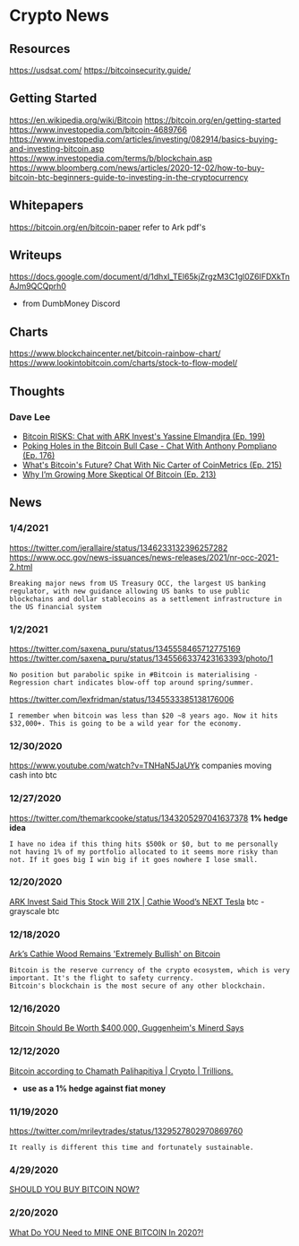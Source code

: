 # Crypto News


## Resources
https://usdsat.com/
https://bitcoinsecurity.guide/

## Getting Started
https://en.wikipedia.org/wiki/Bitcoin
https://bitcoin.org/en/getting-started
https://www.investopedia.com/bitcoin-4689766
https://www.investopedia.com/articles/investing/082914/basics-buying-and-investing-bitcoin.asp
https://www.investopedia.com/terms/b/blockchain.asp
https://www.bloomberg.com/news/articles/2020-12-02/how-to-buy-bitcoin-btc-beginners-guide-to-investing-in-the-cryptocurrency

## Whitepapers
https://bitcoin.org/en/bitcoin-paper
refer to Ark pdf's

## Writeups
https://docs.google.com/document/d/1dhxI_TEl65kjZrgzM3C1gl0Z6IFDXkTnAJm9QCQprh0
- from DumbMoney Discord

## Charts
https://www.blockchaincenter.net/bitcoin-rainbow-chart/
https://www.lookintobitcoin.com/charts/stock-to-flow-model/

## Thoughts
### Dave Lee
- [Bitcoin RISKS: Chat with ARK Invest's Yassine Elmandjra (Ep. 199)](https://www.youtube.com/watch?v=DLMJGs4yARw)
- [Poking Holes in the Bitcoin Bull Case - Chat With Anthony Pompliano (Ep. 176)](https://www.youtube.com/watch?v=SA_80nusQns)
- [What's Bitcoin's Future? Chat With Nic Carter of CoinMetrics (Ep. 215)](https://www.youtube.com/watch?v=r1EUdNQm2NI)
- [Why I’m Growing More Skeptical Of Bitcoin (Ep. 213)](https://www.youtube.com/watch?v=SHxxo0C8bUU)




## News


### 1/4/2021
https://twitter.com/jerallaire/status/1346233132396257282
https://www.occ.gov/news-issuances/news-releases/2021/nr-occ-2021-2.html
```
Breaking major news from US Treasury OCC, the largest US banking regulator, with new guidance allowing US banks to use public blockchains and dollar stablecoins as a settlement infrastructure in the US financial system
```


### 1/2/2021
https://twitter.com/saxena_puru/status/1345558465712775169
https://twitter.com/saxena_puru/status/1345566337423163393/photo/1
```
No position but parabolic spike in #Bitcoin is materialising -
Regression chart indicates blow-off top around spring/summer.
```
https://twitter.com/lexfridman/status/1345533385138176006
```
I remember when bitcoin was less than $20 ~8 years ago. Now it hits $32,000+. This is going to be a wild year for the economy.
```


### 12/30/2020
https://www.youtube.com/watch?v=TNHaN5JaUYk
companies moving cash into btc


### 12/27/2020
https://twitter.com/themarkcooke/status/1343205297041637378
**1% hedge idea**
```
I have no idea if this thing hits $500k or $0, but to me personally not having 1% of my portfolio allocated to it seems more risky than not. If it goes big I win big if it goes nowhere I lose small.
```


### 12/20/2020
[ARK Invest Said This Stock Will 21X | Cathie Wood’s NEXT Tesla](https://www.youtube.com/watch?v=Kv6XDkACP9k)
btc - grayscale btc


### 12/18/2020
[Ark’s Cathie Wood Remains 'Extremely Bullish' on Bitcoin](https://www.youtube.com/watch?v=TCZpdB4VhLQ)
```
Bitcoin is the reserve currency of the crypto ecosystem, which is very important. It's the flight to safety currency.
Bitcoin's blockchain is the most secure of any other blockchain.
```


### 12/16/2020
[Bitcoin Should Be Worth $400,000, Guggenheim's Minerd Says](https://www.youtube.com/watch?v=e-9VjWJilfM)


### 12/12/2020
[Bitcoin according to Chamath Palihapitiya | Crypto | Trillions.](https://www.youtube.com/watch?v=nvEFsZR0Enc)
- **use as a 1% hedge against fiat money**


### 11/19/2020
https://twitter.com/mrileytrades/status/1329527802970869760
```
It really is different this time and fortunately sustainable.
```


### 4/29/2020
[SHOULD YOU BUY BITCOIN NOW?](https://www.youtube.com/watch?v=rwxXMcq50mo)


### 2/20/2020
[What Do YOU Need to MINE ONE BITCOIN In 2020?!](https://www.youtube.com/watch?v=5V_Ap0Iy_M0)
